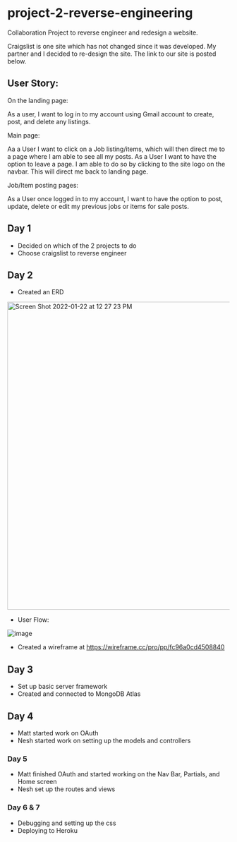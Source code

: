 # project-2-reverse-engineering
Collaboration Project to reverse engineer and redesign a website.

Craigslist is one site which has not changed since it was developed. My partner and I decided to re-design the site. The link to our site is posted below. 

## User Story:

On the landing page:

As a user, I want to log in to my account using Gmail account to create, post, and delete any listings.


Main page:

Aa a User I want to click on a Job listing/items, which will then direct me to a page where I am able to see all my posts. 
As a User I want to have the option to leave a page. I am able to do so by clicking to the site logo on the navbar. This will direct me back to landing page. 


Job/Item posting pages:

As a User once logged in to my account, I want to have the option to post, update, delete or edit my previous jobs or items for sale posts. 

## Day 1
* Decided on which of the 2 projects to do
* Choose craigslist to reverse engineer

## Day 2
* Created an ERD

 <img width="698" alt="Screen Shot 2022-01-22 at 12 27 23 PM" src="https://user-images.githubusercontent.com/92559697/150651541-9d8b346f-7e0e-43fb-ad3b-67bd1b236867.png">

* User Flow:

![image](https://user-images.githubusercontent.com/92559697/150653015-bd2b4b6a-84a8-4ea5-9faf-3390166d2b8b.png)




* Created a wireframe at https://wireframe.cc/pro/pp/fc96a0cd4508840

## Day 3
* Set up basic server framework
* Created and connected to MongoDB Atlas

## Day 4 
* Matt started work on OAuth
* Nesh started work on setting up the models and controllers

### Day 5
* Matt finished OAuth and started working on the Nav Bar, Partials, and Home screen
* Nesh set up the routes and views

### Day 6 & 7
* Debugging and setting up the css
* Deploying to Heroku
